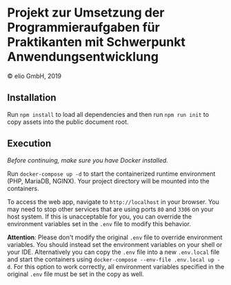 # Projekt zur Umsetzung der Programmieraufgaben für Praktikanten mit Schwerpunkt Anwendungsentwicklung
© elio GmbH, 2019

## Installation

Run `npm install` to load all dependencies and then run `npm run init` to copy assets into the public document root. 

## Execution

*Before continuing, make sure you have Docker installed.*

Run `docker-compose up -d` to start the containerized runtime environment (PHP, MariaDB, NGINX).
Your project directory will be mounted into the containers.

To access the web app, navigate to `http://localhost` in your browser. You may need to stop other services that are 
using ports `80` and `3306` on your host system. If this is unacceptable for you, you can override the environment 
variables set in the `.env` file to modify this behavior.

**Attention**: Please don't modify the original `.env` file to override environment variables. You should instead set 
the environment variables on your shell or your IDE. Alternatively you can copy the `.env` file into a new `.env.local` 
file and start the containers using `docker-compose --env-file .env.local up -d`. For this option to work correctly, 
all environment variables specified in the original `.env` file must be set in the copy as well.
